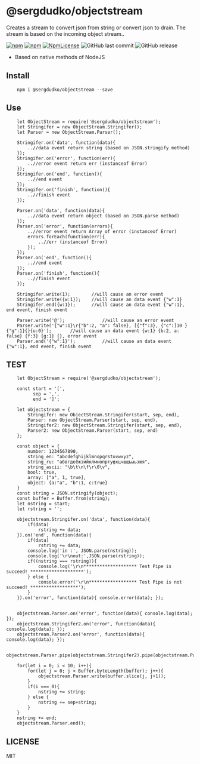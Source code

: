 ﻿
# @sergdudko/objectstream
Creates a stream to convert json from string or convert json to drain. The stream is based on the incoming object stream.. 

[![npm](https://img.shields.io/npm/v/@sergdudko/objectstream.svg)](https://www.npmjs.com/package/@sergdudko/objectstream)
[![npm](https://img.shields.io/npm/dy/@sergdudko/objectstream.svg)](https://www.npmjs.com/package/@sergdudko/objectstream)
[![NpmLicense](https://img.shields.io/npm/l/@sergdudko/objectstream.svg)](https://www.npmjs.com/package/@sergdudko/objectstream)
![GitHub last commit](https://img.shields.io/github/last-commit/siarheidudko/objectstream.svg)
![GitHub release](https://img.shields.io/github/release/siarheidudko/objectstream.svg)
  
- Based on native methods of NodeJS
  

## Install  
  
```
	npm i @sergdudko/objectstream --save
```
  

## Use
    
```
	let ObjectStream = require('@sergdudko/objectstream');
	let Stringifer = new ObjectStream.Stringifer();
	let Parser = new ObjectStream.Parser();
	
	Stringifer.on('data', function(data){
		..//data event return string (based on JSON.stringify method)
	});
	Stringifer.on('error', function(err){
		..//error event return err (instanceof Error)
	});
	Stringifer.on('end', function(){
		..//end event
	});
	Stringifer.on('finish', function(){
		..//finish event
	});
	
	Parser.on('data', function(data){
		..//data event return object (based on JSON.parse method)
	});
	Parser.on('error', function(errors){
		..//error event return Array of error (instanceof Error)
		errors.forEach(function(err){
			..//err (instanceof Error)
		});
	});
	Parser.on('end', function(){
		..//end event
	});
	Parser.on('finish', function(){
		..//finish event
	});
	
	Stringifer.write(1);		//will cause an error event
	Stringifer.write({w:1});	//will cause an data event {"w":1}
	Stringifer.end({w:1});		//will cause an data event {"w":1}, end event, finish event

	Parser.write('@');				//will cause an error event
	Parser.write('{"w":1}\r{"b":2, "a": false}, [{"f":3}, {"c":]10 }{"g":1}{}{u:0}');		//will cause an data event {w:1} {b:2, a: false} {f:3} {g:1} {}, error event 
	Parser.end('{"w":1}');			//will cause an data event {"w":1}, end event, finish event
```

## TEST  
```
	let ObjectStream = require('@sergdudko/objectstream');

    const start = '[',
          sep = ',',
          end = ']';
          
    let objectstream = {
        Stringifer: new ObjectStream.Stringifer(start, sep, end),
        Parser: new ObjectStream.Parser(start, sep, end),
        Stringifer2: new ObjectStream.Stringifer(start, sep, end),
        Parser2: new ObjectStream.Parser(start, sep, end)
    };

    const object = {
        number: 1234567890,
        string_en: "abcdefghijklmnopqrstuvwxyz",
        string_ru: "абвгдеёжзийклмнопртуфхцчшщъыьэюя",
        string_ascii: "\b\t\n\f\r\0\v",
        bool: true,
        array: ["a", 1, true],
        object: {a:"a", "b":1, c:true}
    }
    const string = JSON.stringify(object);
    const buffer = Buffer.from(string);
    let nstring = start;
    let rstring = '';

    objectstream.Stringifer.on('data', function(data){
        if(data)
            rstring += data;
    }).on('end', function(data){
        if(data)
            rstring += data;
        console.log('in :', JSON.parse(nstring));
        console.log('\r\nout:',JSON.parse(rstring));
        if((nstring === rstring)){
            console.log('\r\n******************** Test Pipe is succeed! ********************');
        } else {
            console.error('\r\n****************** Test Pipe is not succeed! ******************');
        }
    }).on('error', function(data){ console.error(data); });


    objectstream.Parser.on('error', function(data){ console.log(data); });
    objectstream.Stringifer2.on('error', function(data){ console.log(data); });
    objectstream.Parser2.on('error', function(data){ console.log(data); });

    objectstream.Parser.pipe(objectstream.Stringifer2).pipe(objectstream.Parser2).pipe(objectstream.Stringifer);

    for(let i = 0; i < 10; i++){
        for(let j = 0; j < Buffer.byteLength(buffer); j++){
            objectstream.Parser.write(buffer.slice(j, j+1));
        }
        if(i === 0){
            nstring += string;
        } else {
            nstring += sep+string;
        }
    }
    nstring += end;
    objectstream.Parser.end();
```
  
## LICENSE  
  
MIT  
